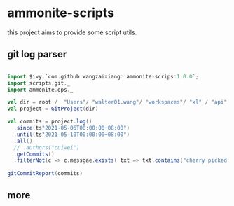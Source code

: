# ammonite-scripts 

this project aims to provide some script utils.

## git log parser
```scala

import $ivy.`com.github.wangzaixiang::ammonite-scrips:1.0.0`;
import scripts.git._
import ammonite.ops._

val dir = root /  "Users"/ "walter01.wang"/ "workspaces"/ "xl" / "api"
val project = GitProject(dir)

val commits = project.log()
  .since(ts"2021-05-06T00:00:00+08:00")
  .until(ts"2021-05-10T00:00:00+08:00")
  .all()
  // .authors("cuiwei")
  .getCommits()
  .filterNot(c => c.messgae.exists( txt => txt.contains("cherry picked from commit")))
  
gitCommitReport(commits)

```

## more